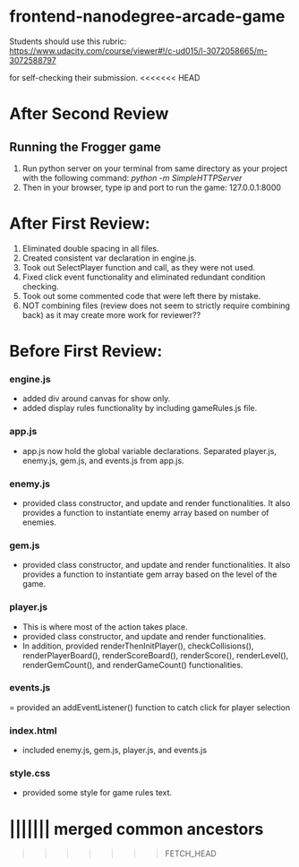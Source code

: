 frontend-nanodegree-arcade-game
===============================

Students should use this rubric: https://www.udacity.com/course/viewer#!/c-ud015/l-3072058665/m-3072588797

for self-checking their submission.
<<<<<<< HEAD

# After Second Review
## Running the Frogger game
1. Run python server on your terminal from same directory as your project with the following command:
*python -m SimpleHTTPServer*
2. Then in your browser, type ip and port to run the game: 127.0.0.1:8000


# After First Review:
1. Eliminated double spacing in all files.
2. Created consistent var declaration in engine.js.
3. Took out SelectPlayer function and call, as they were not used.
4. Fixed click event functionality and eliminated redundant condition checking.
5. Took out some commented code that were left there by mistake.
6. NOT combining files (review does not seem to strictly require combining back) as it may create more work for reviewer??


# Before First Review:
### engine.js
- added div around canvas for show only.
- added display rules functionality by including gameRules.js file.
### app.js
- app.js now hold the global variable declarations.  Separated player.js, enemy.js, gem.js, and events.js from app.js.
### enemy.js
- provided class constructor, and update and render functionalities.  It also provides a function to instantiate enemy array based on number of enemies.
### gem.js
- provided class constructor, and update and render functionalities.  It also provides a function to instantiate gem array based on the level of the game.
### player.js
- This is where most of the action takes place.
- provided class constructor, and update and render functionalities.
- In addition, provided renderThenInitPlayer(), checkCollisions(), renderPlayerBoard(), renderScoreBoard(), renderScore(), renderLevel(), renderGemCount(), and renderGameCount() functionalities.
### events.js
= provided an addEventListener() function to catch click for player selection
### index.html
- included enemy.js, gem.js, player.js, and events.js
### style.css
- provided some style for game rules text.


||||||| merged common ancestors
=======



>>>>>>> FETCH_HEAD
